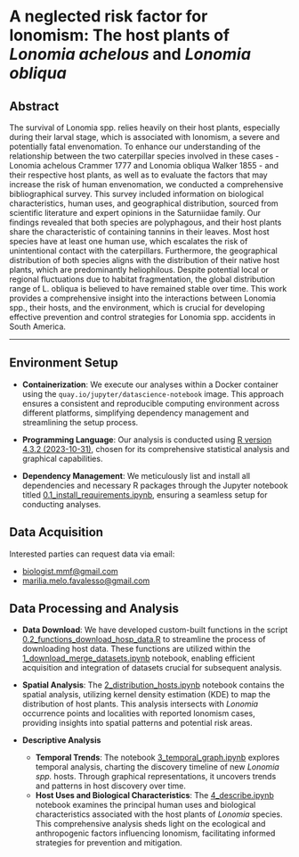 # A neglected risk factor for lonomism: The host plants of *Lonomia achelous* and *Lonomia obliqua*

## Abstract

The survival of Lonomia spp. relies heavily on their host plants, especially during their larval stage, which is associated with lonomism, a severe and potentially fatal envenomation. To enhance our understanding of the relationship between the two caterpillar species involved in these cases - Lonomia achelous Crammer 1777 and Lonomia obliqua Walker 1855 - and their respective host plants, as well as to evaluate the factors that may increase the risk of human envenomation, we conducted a comprehensive bibliographical survey. This survey included information on biological characteristics, human uses, and geographical distribution, sourced from scientific literature and expert opinions in the Saturniidae family. Our findings revealed that both species are polyphagous, and their host plants share the characteristic of containing tannins in their leaves. Most host species have at least one human use, which escalates the risk of unintentional contact with the caterpillars. Furthermore, the geographical distribution of both species aligns with the distribution of their native host plants, which are predominantly heliophilous. Despite potential local or regional fluctuations due to habitat fragmentation, the global distribution range of L. obliqua is believed to have remained stable over time. This work provides a comprehensive insight into the interactions between Lonomia spp., their hosts, and the environment, which is crucial for developing effective prevention and control strategies for Lonomia spp. accidents in South America.

--------

## Environment Setup

- **Containerization**: We execute our analyses within a Docker container using the `quay.io/jupyter/datascience-notebook` image. This approach ensures a consistent and reproducible computing environment across different platforms, simplifying dependency management and streamlining the setup process.

- **Programming Language**: Our analysis is conducted using [R version 4.3.2 (2023-10-31)](https://cran.r-project.org/bin/windows/base/R-4.3.2-win.exe), chosen for its comprehensive statistical analysis and graphical capabilities.

- **Dependency Management**: We meticulously list and install all dependencies and necessary R packages through the Jupyter notebook titled [0.1_install_requirements.ipynb](0.1_install_requirements.ipynb), ensuring a seamless setup for conducting analyses.

## Data Acquisition

Interested parties can request data via email:<br>
- biologist.mmf@gmail.com<br>
- marilia.melo.favalesso@gmail.com

## Data Processing and Analysis

- **Data Download**: We have developed custom-built functions in the script [0.2_functions_download_hosp_data.R](0.2_functions_download_hosp_data.R) to streamline the process of downloading host data. These functions are utilized within the [1_download_merge_datasets.ipynb](1_download_merge_datasets.ipynb) notebook, enabling efficient acquisition and integration of datasets crucial for subsequent analysis.

- **Spatial Analysis**: The [2_distribution_hosts.ipynb](2_distribution_hosts.ipynb) notebook contains the spatial analysis, utilizing kernel density estimation (KDE) to map the distribution of host plants. This analysis intersects with *Lonomia* occurrence points and localities with reported lonomism cases, providing insights into spatial patterns and potential risk areas.

- **Descriptive Analysis**
  - **Temporal Trends**: The notebook [3_temporal_graph.ipynb](3_temporal_graph.ipynb) explores temporal analysis, charting the discovery timeline of new *Lonomia spp.* hosts. Through graphical representations, it uncovers trends and patterns in host discovery over time.
  - **Host Uses and Biological Characteristics**: The [4_describe.ipynb](4_describe.ipynb) notebook examines the principal human uses and biological characteristics associated with the host plants of *Lonomia* species. This comprehensive analysis sheds light on the ecological and anthropogenic factors influencing lonomism, facilitating informed strategies for prevention and mitigation.

